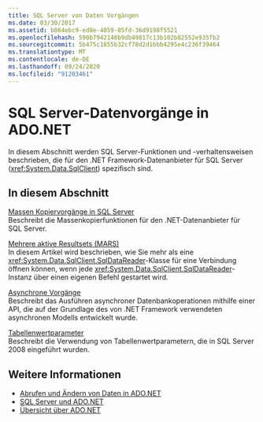 ```yaml
---
title: SQL Server von Daten Vorgängen
ms.date: 03/30/2017
ms.assetid: b864ebc9-ed8e-4059-85fd-36d9198f5521
ms.openlocfilehash: 590b7942148b9db49817c13b102b82552e935fb2
ms.sourcegitcommit: 5b475c1855b32cf78d2d1bbb4295e4c236f39464
ms.translationtype: MT
ms.contentlocale: de-DE
ms.lasthandoff: 09/24/2020
ms.locfileid: "91203461"
---
```

# <a name="sql-server-data-operations-in-adonet"></a>SQL Server-Datenvorgänge in ADO.NET

In diesem Abschnitt werden SQL Server-Funktionen und -verhaltensweisen beschrieben, die für den .NET Framework-Datenanbieter für SQL Server (<xref:System.Data.SqlClient>) spezifisch sind.  
  
## <a name="in-this-section"></a>In diesem Abschnitt  

 [Massen Kopiervorgänge in SQL Server](bulk-copy-operations-in-sql-server.md)  
 Beschreibt die Massenkopierfunktionen für den .NET-Datenanbieter für SQL Server.  
  
 [Mehrere aktive Resultsets (MARS)](multiple-active-result-sets-mars.md)  
 In diesem Artikel wird beschrieben, wie Sie mehr als eine <xref:System.Data.SqlClient.SqlDataReader>-Klasse für eine Verbindung öffnen können, wenn jede <xref:System.Data.SqlClient.SqlDataReader>-Instanz über einen eigenen Befehl gestartet wird.  
  
 [Asynchrone Vorgänge](asynchronous-operations.md)  
 Beschreibt das Ausführen asynchroner Datenbankoperationen mithilfe einer API, die auf der Grundlage des von .NET Framework verwendeten asynchronen Modells entwickelt wurde.  
  
 [Tabellenwertparameter](table-valued-parameters.md)  
 Beschreibt die Verwendung von Tabellenwertparametern, die in SQL Server 2008 eingeführt wurden.  
  
## <a name="see-also"></a>Weitere Informationen

- [Abrufen und Ändern von Daten in ADO.NET](../retrieving-and-modifying-data.md)
- [SQL Server und ADO.NET](index.md)
- [Übersicht über ADO.NET](../ado-net-overview.md)
